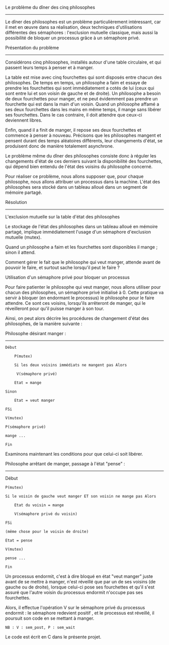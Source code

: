 Le problème du dîner des cinq philosophes
______________________________________________

Le dîner des philosophes est un problème particulièrement intéressant, car il met en œuvre dans sa réalisation, deux techniques d'utilisations différentes des sémaphores : l'exclusion mutuelle classique, mais aussi la possibilité de bloquer un processus grâce à un sémaphore privé.


Présentation du problème
___________________________

Considérons cinq philosophes, installés autour d'une table circulaire, et qui passent leurs temps à penser et à manger.

La table est mise avec cinq fourchettes qui sont disposés entre chacun des philosophes. 
De temps en temps, un philosophe a faim et essaye de prendre les fourchettes qui sont immédiatement a cotés de lui (ceux qui sont entre lui et son voisin de gauche et de droite). Un philosophe a besoin de  deux fourchettes pour manger, et ne peut évidemment pas prendre un fourchette qui est dans la main d'un voisin. 
Quand un philosophe affamé a ses deux fourchettes dans les mains en même temps, il mange sans libérer ses fourchettes. Dans le cas contraire, il doit attendre que ceux-ci deviennent libres.

Enfin, quand il a finit de manger, il repose ses deux fourchettes et commence à penser à nouveau. 
Précisons que les philosophes mangent et pensent durant des temps aléatoires différents, leur changements d'état, se produisent donc de manière totalement asynchrone. 

Le problème même du dîner des philosophes consiste donc à réguler les changements d'état de ces derniers suivant la disponibilité des fourchettes, qui dépend bien entendu de l'état des voisins du philosophe concerné. 


Pour réaliser ce problème, nous allons supposer que, pour chaque philosophe, nous allons attribuer un processus dans la machine. 
L'état des philosophes sera stocké dans un tableau alloué dans un segment de mémoire partagé. 

Résolution
________________________

L'exclusion mutuelle sur la table d'état des philosophes

Le stockage de l'état des philosophes dans un tableau alloué en mémoire partagé, implique immédiatement l'usage d'un sémaphore d'exclusion mutuelle (mutex).

Quand un philosophe a faim et les fourchettes sont disponibles il mange ; sinon il attend.

Comment gérer le fait que le philosophe qui veut manger, attende avant de pouvoir le faire, et surtout sache lorsqu'il peut le faire ? 


Utilisation d'un sémaphore privé pour bloquer un processus

Pour faire patienter le philosophe qui veut manger, nous allons utiliser pour chacun des philosophes, un sémaphore privé initialisé à 0. 
Cette pratique va servir à bloquer (en endormant le processus) le philosophe pour le faire attendre. Ce sont ces voisins, lorsqu'ils arrêteront de manger, qui le réveilleront pour qu'il puisse manger à son tour. 


Ainsi, on peut alors décrire les procédures de changement d'état des philosophes, de la manière suivante : 

Philosophe désirant manger :
___________________________________

	Début 

		P(mutex) 

		Si les deux voisins immédiats ne mangent pas Alors 

		 V(sémaphore privé) 

		Etat = mange 

	Sinon 

		Etat = veut manger 

	FSi 

	V(mutex) 

	P(sémaphore privé) 

	mange ... 

	Fin 


Examinons maintenant les conditions pour que celui-ci soit libérer. 

Philosophe arrêtant de manger, passage à l'état "pense" : 
__________________________________________________________

Début 

	P(mutex) 

	Si le voisin de gauche veut manger ET son voisin ne mange pas Alors 

		Etat du voisin = mange 

		V(sémaphore privé du voisin) 

	FSi 

	(même chose pour le voisin de droite) 

	Etat = pense 

	V(mutex) 

	pense ... 

	Fin 

Un processus endormit, c'est à dire bloqué en état "veut manger" juste avant de se mettre à manger, n'est réveillé que par un de ses voisins (de gauche ou de droite), lorsque celui-ci pose ses fourchettes et qu'il s'est assuré que l'autre voisin du processus endormit n'occupe pas ses fourchettes. 

Alors, il effectue l'opération V sur le sémaphore privé du processus endormit : le sémaphore redevient positif , et le processus est réveillé, il poursuit son code en se mettant à manger. 


	NB : V : sem_post, P : sem_wait


Le code est écrit en C dans le présente projet.







